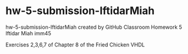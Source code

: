 # hw-5-submission-IftidarMiah
hw-5-submission-IftidarMiah created by GitHub Classroom
Homework 5
Iftidar Miah imm45

 Exercises 2,3,6,7 of Chapter 8 of the Fried Chicken VHDL
